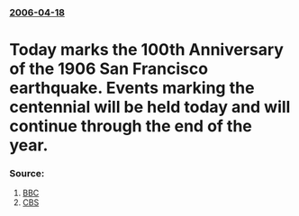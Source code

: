 ### [2006-04-18](/news/2006/04/18/index.md)

#  Today marks the 100th Anniversary of the 1906 San Francisco earthquake.  Events marking the centennial will be held today and will continue through the end of the year.  




### Source:

1. [BBC](http://news.bbc.co.uk/1/hi/world/americas/4917600.stm)
2. [CBS](http://cbs5.com/topstories/local_story_108040535.html)
